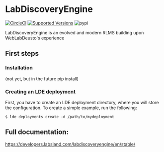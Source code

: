 # LabDiscoveryEngine


[![CircleCI](https://circleci.com/gh/labsland/labdiscoveryengine.svg?style=svg)](https://circleci.com/gh/labsland/labdiscoveryengine)
[![Supported Versions](https://img.shields.io/pypi/pyversions/labdiscoveryengine.svg)](https://pypi.org/project/labdiscoveryengine)
![pypi](https://img.shields.io/pypi/v/labdiscoveryengine.svg)


LabDiscoveryEngine is an evolved and modern RLMS building upon WebLabDeusto's experience

## First steps

### Installation

(not yet, but in the future pip install)

### Creating an LDE deployment

First, you have to create an LDE deployment directory, where you will store the configuration. To create a simple example, run the following:

```
$ lde deployments create -d /path/to/mydeployment
```

## Full documentation:

https://developers.labsland.com/labdiscoveryengine/en/stable/
